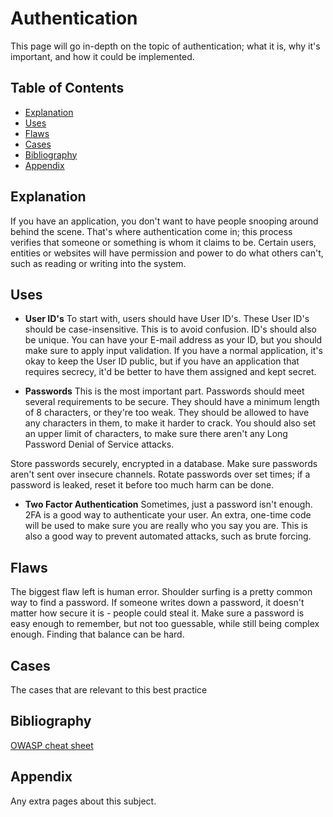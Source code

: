 # Authentication
This page will go in-depth on the topic of authentication; what it is, why it's important, and how it could be implemented.

## Table of Contents
- [Explanation](#explanation)
- [Uses](#uses)
- [Flaws](#flaws)
- [Cases](#cases)
- [Bibliography](#bibliography)
- [Appendix](#appendix)
## Explanation 
If you have an application, you don't want to have people snooping around behind the scene. That's where authentication come in; this process verifies that someone or something is whom it claims to be. Certain users, entities or websites will have permission and power to do what others can't, such as reading or writing into the system. 

## Uses
- **User ID's**
To start with, users should have User ID's. These User ID's should be case-insensitive. This is to avoid confusion. ID's should also be unique. You can have your E-mail address as your ID, but you should make sure to apply input validation. If you have a normal application, it's okay to keep the User ID public, but if you have an application that requires secrecy, it'd be better to have them assigned and kept secret. 

- **Passwords**
This is the most important part. Passwords should meet several requirements to be secure. They should have a minimum length of 8 characters, or they're too weak. They should be allowed to have any characters in them, to make it harder to crack. You should also set an upper limit of characters, to make sure there aren't any Long Password Denial of Service attacks.

Store passwords securely, encrypted in a database. Make sure passwords aren't sent over insecure channels. Rotate passwords over set times; if a password is leaked, reset it before too much harm can be done. 

- **Two Factor Authentication**
Sometimes, just a password isn't enough. 2FA is a good way to authenticate your user. An extra, one-time code will be used to make sure you are really who you say you are. This is also a good way to prevent automated attacks, such as brute forcing. 

## Flaws
The biggest flaw left is human error. Shoulder surfing is a pretty common way to find a password. If someone writes down a password, it doesn't matter how secure it is - people could steal it. Make sure a password is easy enough to remember, but not too guessable, while still being complex enough. Finding that balance can be hard. 

## Cases
The cases that are relevant to this best practice

## Bibliography
[OWASP cheat sheet](https://cheatsheetseries.owasp.org/cheatsheets/Authentication_Cheat_Sheet.html)


## Appendix
Any extra pages about this subject.